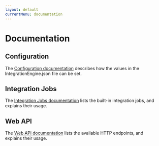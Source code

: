 ```yaml
---
layout: default
currentMenu: documentation
---
```


# Documentation

## Configuration

The [Configuration documentation](configuration.html) describes how the values in the IntegrationEngine.json file can be set.

## Integration Jobs

The [Integration Jobs documentation](configuration.html) lists the built-in integration jobs, and explains their usage.

## Web API

The [Web API documentation](configuration.html) lists the available HTTP endpoints, and explains their usage.

